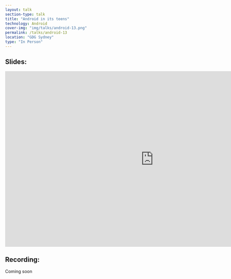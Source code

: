 ```yaml
---
layout: talk
section-type: talk
title: "Android in its teens"
technology: Android
cover-img: "img/talks/android-13.png"
permalink: /talks/android-13
location: "GDG Sydney"
type: "In Person"
---
```


## Slides:
<iframe src="https://docs.google.com/presentation/d/e/2PACX-1vSZBJlN-7_ckYICMhY-OgpPgiRkNTQni0Qr0AOqkqHZ8FX1q0LjEpxZmgfliF7CGtMa2f_Uk_hemwrf/embed?start=false&loop=false&delayms=3000" frameborder="0" width="960" height="569" allowfullscreen="true" mozallowfullscreen="true" webkitallowfullscreen="true"></iframe>
<br>

## Recording:
Coming soon